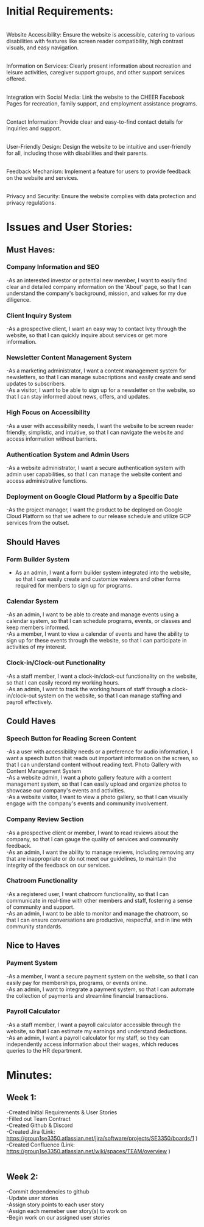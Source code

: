 # Initial Requirements:
<br> Website Accessibility: Ensure the website is accessible, catering to various disabilities with features like screen reader compatibility, high contrast visuals, and easy navigation.

<br> Information on Services: Clearly present information about recreation and leisure activities, caregiver support groups, and other support services offered.

<br> Integration with Social Media: Link the website to the CHEER Facebook Pages for recreation, family support, and employment assistance programs.

<br> Contact Information: Provide clear and easy-to-find contact details for inquiries and support.

<br> User-Friendly Design: Design the website to be intuitive and user-friendly for all, including those with disabilities and their parents.

<br> Feedback Mechanism: Implement a feature for users to provide feedback on the website and services.

<br> Privacy and Security: Ensure the website complies with data protection and privacy regulations.<br>

# Issues and User Stories:<br>
## Must Haves:<br>
### Company Information and SEO<br>
-As an interested investor or potential new member, I want to easily find clear and detailed company information on the 'About' page, so that I can understand the company's background, mission, and values for my due diligence.<br>
### Client Inquiry System<br>
-As a prospective client, I want an easy way to contact Ivey through the website, so that I can quickly inquire about services or get more information.<br>
### Newsletter Content Management System <br>
-As a marketing administrator, I want a content management system for newsletters, so that I can manage subscriptions and easily create and send updates to subscribers.<br>
-As a visitor, I want to be able to sign up for a newsletter on the website, so that I can stay informed about news, offers, and updates.<br>
### High Focus on Accessibility<br>
-As a user with accessibility needs, I want the website to be screen reader friendly, simplistic, and intuitive, so that I can navigate the website and access information without barriers.<br>
### Authentication System and Admin Users<br>
-As a website administrator, I want a secure authentication system with admin user capabilities, so that I can manage the website content and access administrative functions.
### Deployment on Google Cloud Platform by a Specific Date<br>
-As the project manager, I want the product to be deployed on Google Cloud Platform so that we adhere to our release schedule and utilize GCP services from the outset.<br>

## Should Haves<br>
### Form Builder System<br>
- As an admin, I want a form builder system integrated into the website, so that I can easily create and customize waivers and other forms required for members to sign up for programs.<br>
### Calendar System <br>
-As an admin, I want to be able to create and manage events using a calendar system, so that I can schedule programs, events, or classes and keep members informed.<br>
-As a member, I want to view a calendar of events and have the ability to sign up for these events through the website, so that I can participate in activities of my interest.<br>

### Clock-in/Clock-out Functionality <br>
-As a staff member, I want a clock-in/clock-out functionality on the website, so that I can easily record my working hours.<br>
-As an admin, I want to track the working hours of staff through a clock-in/clock-out system on the website, so that I can manage staffing and payroll effectively.<br>

## Could Haves<br>
### Speech Button for Reading Screen Content <br>
-As a user with accessibility needs or a preference for audio information, I want a speech button that reads out important information on the screen, so that I can understand content without reading text.
Photo Gallery with Content Management System<br>
-As a website admin, I want a photo gallery feature with a content management system, so that I can easily upload and organize photos to showcase our company's events and activities.<br>
-As a website visitor, I want to view a photo gallery, so that I can visually engage with the company's events and community involvement.<br>
### Company Review Section<br>
-As a prospective client or member, I want to read reviews about the company, so that I can gauge the quality of services and community feedback.<br>
-As an admin, I want the ability to manage reviews, including removing any that are inappropriate or do not meet our guidelines, to maintain the integrity of the feedback on our services.<br>
### Chatroom Functionality<br>
-As a registered user, I want chatroom functionality, so that I can communicate in real-time with other members and staff, fostering a sense of community and support.<br>
-As an admin, I want to be able to monitor and manage the chatroom, so that I can ensure conversations are productive, respectful, and in line with community standards.<br>

## Nice to Haves<br>
### Payment System<br>
-As a member, I want a secure payment system on the website, so that I can easily pay for memberships, programs, or events online.<br>
-As an admin, I want to integrate a payment system, so that I can automate the collection of payments and streamline financial transactions.<br>
### Payroll Calculator<br>
-As a staff member, I want a payroll calculator accessible through the website, so that I can estimate my earnings and understand deductions.<br>
-As an admin, I want a payroll calculator for my staff, so they can independently access information about their wages, which reduces queries to the HR department.<br>

# Minutes:<br>
## Week 1:<br>
-Created Initial Requirements & User Stories<br>
-Filled out Team Contract<br>
-Created Github & Discord<br>
-Created Jira (Link: https://group1se3350.atlassian.net/jira/software/projects/SE3350/boards/1 )<br>
-Created Confluence (Link: https://group1se3350.atlassian.net/wiki/spaces/TEAM/overview )<br>
<br>
## Week 2:<br>
-Commit dependencies to github<br>
-Update user stories<br>
-Assign story points to each user story<br>
-Assign each memeber user story(s) to work on<br>
-Begin work on our assigned user stories<br>


